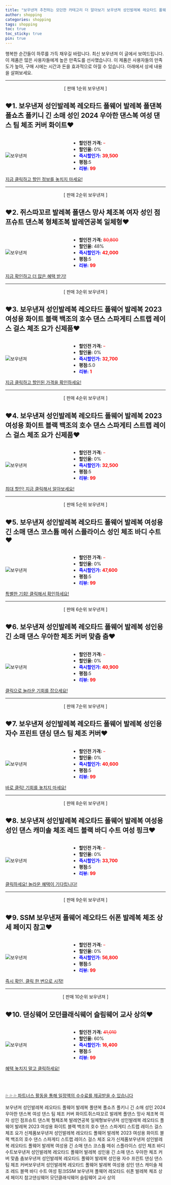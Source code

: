 ```yaml
---
title: "보우낸져 추천하는 모던한 카테고리 더 알아보기 보우낸져 성인발레복 레오타드 폴웨어 발레복"
author: shopping
categories: shopping
tags: shopping
toc: true
toc_sticky: true
pin: true
---
```

행복한 순간들이 하루를 가득 채우길 바랍니다. 최신 보우낸져 이 글에서 보여드립니다. 이 제품은 많은 사용자들에게 높은 만족도를 선사했습니다. 이 제품은 사용자들의 만족도가 높아, 구매 시에는 시간과 돈을 효과적으로 아낄 수 있습니다. 아래에서 상세 내용을 살펴보세요.

---
<p class="toplist" style="margin: 0 auto; display: block; width: fit-content;">[ 판매 1순위 보우낸져 ]</p>

<h2><strong>❤️1. 보우낸져 성인발레복 레오타드 폴웨어 발레복 폴댄복 폴쇼츠 폴키니 긴 소매 성인 2024 우아한 댄스복 여성 댄스 팀 체조 커버 화이트❤️</strong></h2>

<div style="display: flex; align-items: center;">
    <div style="flex: 0.4;">
        <img src="https://thumbnail6.coupangcdn.com/thumbnails/remote/230x230ex/image/vendor_inventory/4d42/0a8346641135e87fe7cc500500216efc1f6daab6a58afcaaf8d55033f7f7.jpg" alt="보우낸져" style="max-width: 100%;">
    </div>
    <div style="flex: 0.6; margin-left: 10px;">
        <ul>
            <li><strong>할인전 가격:</strong> <del style="color: red;">-</del></li>
            <li><strong>할인율:</strong> 0%</li>
            <li><span style='color:blue'><strong>즉시할인가:</strong></span> <span style='color:red'><strong>39,500</strong></span></li>
            <li><strong>평점:</strong>5</li>
            <li><span style='color:blue'><strong>리뷰:</strong></span> <span style='color:red'><strong>99</strong></span></li>
        </ul>
    </div>
</div>
<div class="center">
    <a href="https://selin100587001.github.io?lptag=AF9450613&subid=githubio&pageKey=7863246649&traceid=V0-153&itemId=21463116653&vendorItemId=88517548444" class="myButton">
        지금 클릭하고 할인 정보를 놓치지 마세요!
    </a>
</div>


---
<p class="toplist" style="margin: 0 auto; display: block; width: fit-content;">[ 판매 2순위 보우낸져 ]</p>

<h2><strong>❤️2. 쥐스따꼬르 발레복 폴댄스 망사 체조복 여자 성인 점프슈트 댄스복 형체조복 발레연공복 일체형❤️</strong></h2>

<div style="display: flex; align-items: center;">
    <div style="flex: 0.4;">
        <img src="https://thumbnail6.coupangcdn.com/thumbnails/remote/230x230ex/image/vendor_inventory/c143/57aa8484f832d8efd58c4fb79bc630f22b1941a0703217bfb4dc274d1b5d.jpg" alt="보우낸져" style="max-width: 100%;">
    </div>
    <div style="flex: 0.6; margin-left: 10px;">
        <ul>
            <li><strong>할인전 가격:</strong> <del style="color: red;">80,800</del></li>
            <li><strong>할인율:</strong> 48%</li>
            <li><span style='color:blue'><strong>즉시할인가:</strong></span> <span style='color:red'><strong>42,000</strong></span></li>
            <li><strong>평점:</strong>5</li>
            <li><span style='color:blue'><strong>리뷰:</strong></span> <span style='color:red'><strong>99</strong></span></li>
        </ul>
    </div>
</div>
<div class="center">
    <a href="https://selin100587001.github.io?lptag=AF9450613&subid=githubio&pageKey=8215503495&traceid=V0-153&itemId=23596714318&vendorItemId=90622555841" class="myButton">
        지금 확인하고 더 많은 혜택 받기!
    </a>
</div>


---
<p class="toplist" style="margin: 0 auto; display: block; width: fit-content;">[ 판매 3순위 보우낸져 ]</p>

<h2><strong>❤️3. 보우낸져 성인발레복 레오타드 폴웨어 발레복 2023 여성용 화이트 블랙 백조의 호수 댄스 스파게티 스트랩 레이스 걸스 체조 요가 신제품❤️</strong></h2>

<div style="display: flex; align-items: center;">
    <div style="flex: 0.4;">
        <img src="https://thumbnail7.coupangcdn.com/thumbnails/remote/230x230ex/image/vendor_inventory/8f97/c099f4ba30e00665d1a46562d76edf9468364c367f2bd34bda7b07ae12e6.jpg" alt="보우낸져" style="max-width: 100%;">
    </div>
    <div style="flex: 0.6; margin-left: 10px;">
        <ul>
            <li><strong>할인전 가격:</strong> <del style="color: red;">-</del></li>
            <li><strong>할인율:</strong> 0%</li>
            <li><span style='color:blue'><strong>즉시할인가:</strong></span> <span style='color:red'><strong>32,700</strong></span></li>
            <li><strong>평점:</strong>5.0</li>
            <li><span style='color:blue'><strong>리뷰:</strong></span> <span style='color:red'><strong>1</strong></span></li>
        </ul>
    </div>
</div>
<div class="center">
    <a href="https://selin100587001.github.io?lptag=AF9450613&subid=githubio&pageKey=7565934239&traceid=V0-153&itemId=19943100002&vendorItemId=88517459211" class="myButton">
        지금 클릭하고 할인된 가격을 확인하세요!
    </a>
</div>


---
<p class="toplist" style="margin: 0 auto; display: block; width: fit-content;">[ 판매 4순위 보우낸져 ]</p>

<h2><strong>❤️4. 보우낸져 성인발레복 레오타드 폴웨어 발레복 2023 여성용 화이트 블랙 백조의 호수 댄스 스파게티 스트랩 레이스 걸스 체조 요가 신제품❤️</strong></h2>

<div style="display: flex; align-items: center;">
    <div style="flex: 0.4;">
        <img src="https://thumbnail7.coupangcdn.com/thumbnails/remote/230x230ex/image/vendor_inventory/8f97/c099f4ba30e00665d1a46562d76edf9468364c367f2bd34bda7b07ae12e6.jpg" alt="보우낸져" style="max-width: 100%;">
    </div>
    <div style="flex: 0.6; margin-left: 10px;">
        <ul>
            <li><strong>할인전 가격:</strong> <del style="color: red;">-</del></li>
            <li><strong>할인율:</strong> 0%</li>
            <li><span style='color:blue'><strong>즉시할인가:</strong></span> <span style='color:red'><strong>32,500</strong></span></li>
            <li><strong>평점:</strong>5</li>
            <li><span style='color:blue'><strong>리뷰:</strong></span> <span style='color:red'><strong>99</strong></span></li>
        </ul>
    </div>
</div>
<div class="center">
    <a href="https://selin100587001.github.io?lptag=AF9450613&subid=githubio&pageKey=7863225294&traceid=V0-153&itemId=21463026380&vendorItemId=88517459197" class="myButton">
        최대 할인! 지금 클릭해서 알아보세요!
    </a>
</div>


---
<p class="toplist" style="margin: 0 auto; display: block; width: fit-content;">[ 판매 5순위 보우낸져 ]</p>

<h2><strong>❤️5. 보우낸져 성인발레복 레오타드 폴웨어 발레복 여성용 긴 소매 댄스 코스튬 메쉬 스플라이스 성인 체조 바디 수트❤️</strong></h2>

<div style="display: flex; align-items: center;">
    <div style="flex: 0.4;">
        <img src="https://thumbnail10.coupangcdn.com/thumbnails/remote/230x230ex/image/vendor_inventory/5ef0/749a7dad5f5c985966cc91d52795a806b9cf9d902935102b3c35b6882826.jpg" alt="보우낸져" style="max-width: 100%;">
    </div>
    <div style="flex: 0.6; margin-left: 10px;">
        <ul>
            <li><strong>할인전 가격:</strong> <del style="color: red;">-</del></li>
            <li><strong>할인율:</strong> 0%</li>
            <li><span style='color:blue'><strong>즉시할인가:</strong></span> <span style='color:red'><strong>47,600</strong></span></li>
            <li><strong>평점:</strong>5</li>
            <li><span style='color:blue'><strong>리뷰:</strong></span> <span style='color:red'><strong>99</strong></span></li>
        </ul>
    </div>
</div>
<div class="center">
    <a href="https://selin100587001.github.io?lptag=AF9450613&subid=githubio&pageKey=7787927614&traceid=V0-153&itemId=21063004939&vendorItemId=88517494882" class="myButton">
        특별한 기회! 클릭해서 확인하세요!
    </a>
</div>


---
<p class="toplist" style="margin: 0 auto; display: block; width: fit-content;">[ 판매 6순위 보우낸져 ]</p>

<h2><strong>❤️6. 보우낸져 성인발레복 레오타드 폴웨어 발레복 성인용 긴 소매 댄스 우아한 체조 커버 맞춤 춤❤️</strong></h2>

<div style="display: flex; align-items: center;">
    <div style="flex: 0.4;">
        <img src="https://thumbnail7.coupangcdn.com/thumbnails/remote/230x230ex/image/vendor_inventory/c23b/dabb46dae67ee00f4e177ba5b0e3322acb79f7ac732720b4e18de86ab8e8.jpg" alt="보우낸져" style="max-width: 100%;">
    </div>
    <div style="flex: 0.6; margin-left: 10px;">
        <ul>
            <li><strong>할인전 가격:</strong> <del style="color: red;">-</del></li>
            <li><strong>할인율:</strong> 0%</li>
            <li><span style='color:blue'><strong>즉시할인가:</strong></span> <span style='color:red'><strong>40,900</strong></span></li>
            <li><strong>평점:</strong>5</li>
            <li><span style='color:blue'><strong>리뷰:</strong></span> <span style='color:red'><strong>99</strong></span></li>
        </ul>
    </div>
</div>
<div class="center">
    <a href="https://selin100587001.github.io?lptag=AF9450613&subid=githubio&pageKey=7863243955&traceid=V0-153&itemId=21463106224&vendorItemId=88517538122" class="myButton">
        클릭으로 놀라운 기회를 잡으세요!
    </a>
</div>


---
<p class="toplist" style="margin: 0 auto; display: block; width: fit-content;">[ 판매 7순위 보우낸져 ]</p>

<h2><strong>❤️7. 보우낸져 성인발레복 레오타드 폴웨어 발레복 성인용 자수 프린트 댄싱 댄스 팀 체조 커버❤️</strong></h2>

<div style="display: flex; align-items: center;">
    <div style="flex: 0.4;">
        <img src="https://thumbnail7.coupangcdn.com/thumbnails/remote/230x230ex/image/vendor_inventory/8a16/a91ad2fdffe08f41fef235291a914ed671fbe8dc3b8b4eaddf391558f9b2.jpg" alt="보우낸져" style="max-width: 100%;">
    </div>
    <div style="flex: 0.6; margin-left: 10px;">
        <ul>
            <li><strong>할인전 가격:</strong> <del style="color: red;">-</del></li>
            <li><strong>할인율:</strong> 0%</li>
            <li><span style='color:blue'><strong>즉시할인가:</strong></span> <span style='color:red'><strong>40,600</strong></span></li>
            <li><strong>평점:</strong>5</li>
            <li><span style='color:blue'><strong>리뷰:</strong></span> <span style='color:red'><strong>99</strong></span></li>
        </ul>
    </div>
</div>
<div class="center">
    <a href="https://selin100587001.github.io?lptag=AF9450613&subid=githubio&pageKey=7863224742&traceid=V0-153&itemId=21463024248&vendorItemId=88517457221" class="myButton">
        바로 클릭! 기회를 놓치지 마세요!
    </a>
</div>


---
<p class="toplist" style="margin: 0 auto; display: block; width: fit-content;">[ 판매 8순위 보우낸져 ]</p>

<h2><strong>❤️8. 보우낸져 성인발레복 레오타드 폴웨어 발레복 여성용 성인 댄스 캐미솔 체조 레드 블랙 바디 수트 여성 핑크❤️</strong></h2>

<div style="display: flex; align-items: center;">
    <div style="flex: 0.4;">
        <img src="https://thumbnail7.coupangcdn.com/thumbnails/remote/230x230ex/image/vendor_inventory/8fe2/0157ce8a029bbb3809e62b81b7af6768fc016a5d71dc4393d1a670e0d5b0.jpg" alt="보우낸져" style="max-width: 100%;">
    </div>
    <div style="flex: 0.6; margin-left: 10px;">
        <ul>
            <li><strong>할인전 가격:</strong> <del style="color: red;">-</del></li>
            <li><strong>할인율:</strong> 0%</li>
            <li><span style='color:blue'><strong>즉시할인가:</strong></span> <span style='color:red'><strong>33,700</strong></span></li>
            <li><strong>평점:</strong>5</li>
            <li><span style='color:blue'><strong>리뷰:</strong></span> <span style='color:red'><strong>99</strong></span></li>
        </ul>
    </div>
</div>
<div class="center">
    <a href="https://selin100587001.github.io?lptag=AF9450613&subid=githubio&pageKey=7863244288&traceid=V0-153&itemId=21463107417&vendorItemId=88517538140" class="myButton">
        클릭하세요! 놀라운 혜택이 기다립니다!
    </a>
</div>


---
<p class="toplist" style="margin: 0 auto; display: block; width: fit-content;">[ 판매 9순위 보우낸져 ]</p>

<h2><strong>❤️9. SSM 보우낸져 폴웨어 레오타드 쉬폰 발레복 체조 상세 페이지 참고❤️</strong></h2>

<div style="display: flex; align-items: center;">
    <div style="flex: 0.4;">
        <img src="https://thumbnail8.coupangcdn.com/thumbnails/remote/230x230ex/image/vendor_inventory/394a/cc067e64ecd9f45ac37338f07761c056255acf04ae850f05c087ea9ede9f.jpg" alt="보우낸져" style="max-width: 100%;">
    </div>
    <div style="flex: 0.6; margin-left: 10px;">
        <ul>
            <li><strong>할인전 가격:</strong> <del style="color: red;">-</del></li>
            <li><strong>할인율:</strong> 0%</li>
            <li><span style='color:blue'><strong>즉시할인가:</strong></span> <span style='color:red'><strong>56,800</strong></span></li>
            <li><strong>평점:</strong>5</li>
            <li><span style='color:blue'><strong>리뷰:</strong></span> <span style='color:red'><strong>99</strong></span></li>
        </ul>
    </div>
</div>
<div class="center">
    <a href="https://selin100587001.github.io?lptag=AF9450613&subid=githubio&pageKey=8213946922&traceid=V0-153&itemId=23585989043&vendorItemId=90611868124" class="myButton">
        즉시 확인, 클릭 한 번으로 시작!
    </a>
</div>


---
<p class="toplist" style="margin: 0 auto; display: block; width: fit-content;">[ 판매 10순위 보우낸져 ]</p>

<h2><strong>❤️10. 댄싱웨어 모던클래식웨어 슬림웨어 교사 상의❤️</strong></h2>

<div style="display: flex; align-items: center;">
    <div style="flex: 0.4;">
        <img src="https://thumbnail7.coupangcdn.com/thumbnails/remote/230x230ex/image/vendor_inventory/82ac/38bc6ac0be3729a9a3f84e0fe0085064af236bec32e4a4c69d0f6002a0d8.jpg" alt="보우낸져" style="max-width: 100%;">
    </div>
    <div style="flex: 0.6; margin-left: 10px;">
        <ul>
            <li><strong>할인전 가격:</strong> <del style="color: red;">41,010</del></li>
            <li><strong>할인율:</strong> 60%</li>
            <li><span style='color:blue'><strong>즉시할인가:</strong></span> <span style='color:red'><strong>16,400</strong></span></li>
            <li><strong>평점:</strong>5</li>
            <li><span style='color:blue'><strong>리뷰:</strong></span> <span style='color:red'><strong>99</strong></span></li>
        </ul>
    </div>
</div>
<div class="center">
    <a href="https://selin100587001.github.io?lptag=AF9450613&subid=githubio&pageKey=8159749087&traceid=V0-153&itemId=23257914208&vendorItemId=90290294168" class="myButton">
        혜택 놓치지 말고 클릭하세요!
    </a>
</div>

<br><br><br>[💦 💦 💦 파트너스 활동을 통해 일정액의 수수료를 제공받을 수 있습니다](https://link.coupang.com/a/bcpT2c)<br><br>보우낸져 성인발레복 레오타드 폴웨어 발레복 폴댄복 폴쇼츠 폴키니 긴 소매 성인 2024 우아한 댄스복 여성 댄스 팀 체조 커버 화이트쥐스따꼬르 발레복 폴댄스 망사 체조복 여자 성인 점프슈트 댄스복 형체조복 발레연공복 일체형보우낸져 성인발레복 레오타드 폴웨어 발레복 2023 여성용 화이트 블랙 백조의 호수 댄스 스파게티 스트랩 레이스 걸스 체조 요가 신제품보우낸져 성인발레복 레오타드 폴웨어 발레복 2023 여성용 화이트 블랙 백조의 호수 댄스 스파게티 스트랩 레이스 걸스 체조 요가 신제품보우낸져 성인발레복 레오타드 폴웨어 발레복 여성용 긴 소매 댄스 코스튬 메쉬 스플라이스 성인 체조 바디 수트보우낸져 성인발레복 레오타드 폴웨어 발레복 성인용 긴 소매 댄스 우아한 체조 커버 맞춤 춤보우낸져 성인발레복 레오타드 폴웨어 발레복 성인용 자수 프린트 댄싱 댄스 팀 체조 커버보우낸져 성인발레복 레오타드 폴웨어 발레복 여성용 성인 댄스 캐미솔 체조 레드 블랙 바디 수트 여성 핑크SSM 보우낸져 폴웨어 레오타드 쉬폰 발레복 체조 상세 페이지 참고댄싱웨어 모던클래식웨어 슬림웨어 교사 상의